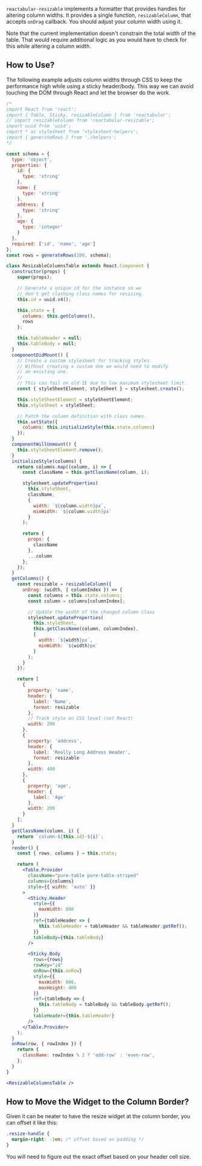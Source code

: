 `reactabular-resizable` implements a formatter that provides handles for altering column widths. It provides a single function, `resizableColumn`, that accepts `onDrag` callback. You should adjust your column width using it.

Note that the current implementation doesn't constrain the total width of the table. That would require additional logic as you would have to check for this while altering a column width.

## How to Use?

The following example adjusts column widths through CSS to keep the performance high while using a sticky header/body. This way we can avoid touching the DOM through React and let the browser do the work.

```jsx
/*
import React from 'react';
import { Table, Sticky, resizableColumn } from 'reactabular';
// import resizableColumn from 'reactabular-resizable';
import uuid from 'uuid';
import * as stylesheet from 'stylesheet-helpers';
import { generateRows } from './helpers';
*/

const schema = {
  type: 'object',
  properties: {
    id: {
      type: 'string'
    },
    name: {
      type: 'string'
    },
    address: {
      type: 'string'
    },
    age: {
      type: 'integer'
    }
  },
  required: ['id', 'name', 'age']
};
const rows = generateRows(100, schema);

class ResizableColumnsTable extends React.Component {
  constructor(props) {
    super(props);

    // Generate a unique id for the instance so we
    // don't get clashing class names for resizing.
    this.id = uuid.v4();

    this.state = {
      columns: this.getColumns(),
      rows
    };

    this.tableHeader = null;
    this.tableBody = null;
  }
  componentDidMount() {
    // Create a custom stylesheet for tracking styles.
    // Without creating a custom one we would need to modify
    // an existing one.
    //
    // This can fail on old IE due to low maximum stylesheet limit.
    const { styleSheetElement, styleSheet } = stylesheet.create();

    this.styleSheetElement = styleSheetElement;
    this.styleSheet = styleSheet;

    // Patch the column definition with class names.
    this.setState({
      columns: this.initializeStyle(this.state.columns)
    });
  }
  componentWillUnmount() {
    this.styleSheetElement.remove();
  }
  initializeStyle(columns) {
    return columns.map((column, i) => {
      const className = this.getClassName(column, i);

      stylesheet.updateProperties(
        this.styleSheet,
        className,
        {
          width: `${column.width}px`,
          minWidth: `${column.width}px`
        }
      );

      return {
        props: {
          className
        },
        ...column
      };
    });
  }
  getColumns() {
    const resizable = resizableColumn({
      onDrag: (width, { columnIndex }) => {
        const columns = this.state.columns;
        const column = columns[columnIndex];

        // Update the width of the changed column class
        stylesheet.updateProperties(
          this.styleSheet,
          this.getClassName(column, columnIndex),
          {
            width: `${width}px`,
            minWidth: `${width}px`
          }
        );
      }
    });

    return [
      {
        property: 'name',
        header: {
          label: 'Name',
          format: resizable
        },
        // Track style on CSS level (not React)
        width: 200
      },
      {
        property: 'address',
        header: {
          label: 'Really Long Address Header',
          format: resizable
        },
        width: 400
      },
      {
        property: 'age',
        header: {
          label: 'Age'
        },
        width: 200
      }
    ];
  }
  getClassName(column, i) {
    return `column-${this.id}-${i}`;
  }
  render() {
    const { rows, columns } = this.state;

    return (
      <Table.Provider
        className="pure-table pure-table-striped"
        columns={columns}
        style={{ width: 'auto' }}
      >
        <Sticky.Header
          style={{
            maxWidth: 800
          }}
          ref={tableHeader => {
            this.tableHeader = tableHeader && tableHeader.getRef();
          }}
          tableBody={this.tableBody}
        />

        <Sticky.Body
          rows={rows}
          rowKey="id"
          onRow={this.onRow}
          style={{
            maxWidth: 800,
            maxHeight: 400
          }}
          ref={tableBody => {
            this.tableBody = tableBody && tableBody.getRef();
          }}
          tableHeader={this.tableHeader}
        />
      </Table.Provider>
    );
  }
  onRow(row, { rowIndex }) {
    return {
      className: rowIndex % 2 ? 'odd-row' : 'even-row',
    };
  }
}

<ResizableColumnsTable />
```

## How to Move the Widget to the Column Border?

Given it can be neater to have the resize widget at the column border, you can offset it like this:

```css
.resize-handle {
  margin-right: -1em; /* offset based on padding */
}
```

You will need to figure out the exact offset based on your header cell size.
